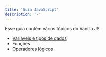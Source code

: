 ```yaml
---
title: 'Guia JavaScript'
description: '-'
---
```


Esse guia contém vários tópicos do Vanilla JS.

- [Variáveis e tipos de dados](/js/var)
- Funções
- Operadores lógicos